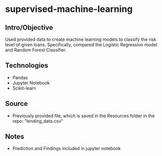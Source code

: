# supervised-machine-learning

## Intro/Objective
Used provided data to create machine learning models to classify the risk level of given loans. Specifically, compared the Logistic Regression model and Random Forest Classifier.

## Technologies
* Pandas
* Jupyter Notebook
* Scikit-learn

## Source
* Previously provided file, which is saved in the Resources folder in the repo: "lending_data.csv"

## Notes
* Prediction and Findings included in jupyter notebook
